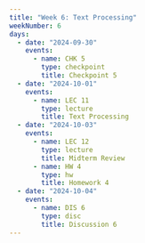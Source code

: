 ```yaml
---
title: "Week 6: Text Processing"
weekNumber: 6
days:
  - date: "2024-09-30"
    events:
      - name: CHK 5
        type: checkpoint
        title: Checkpoint 5
  - date: "2024-10-01"
    events:
      - name: LEC 11
        type: lecture
        title: Text Processing
  - date: "2024-10-03"
    events:
      - name: LEC 12
        type: lecture
        title: Midterm Review
      - name: HW 4
        type: hw
        title: Homework 4
  - date: "2024-10-04"
    events:
      - name: DIS 6
        type: disc
        title: Discussion 6
---
```

